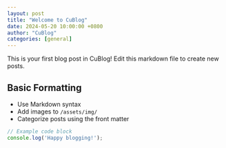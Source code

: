 ```yaml
---
layout: post
title: "Welcome to CuBlog"
date: 2024-05-20 10:00:00 +0800
author: "CuBlog"
categories: [general]
---
```


This is your first blog post in CuBlog! Edit this markdown file to create new posts.

## Basic Formatting
- Use Markdown syntax
- Add images to `/assets/img/`
- Categorize posts using the front matter

```javascript
// Example code block
console.log('Happy blogging!');
```
